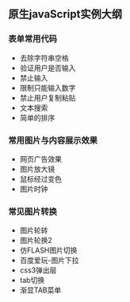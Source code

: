 ## 原生javaScript实例大纲

### 表单常用代码
- 去除字符串空格
- 验证用户是否输入
- 禁止输入
- 限制只能输入数字
- 禁止用户复制粘贴
- 文本搜索
- 简单的排序

### 常用图片与内容展示效果
- 网页广告效果
- 图片放大镜
- 鼠标经过变色
- 图片时钟

### 常见图片转换
- 图片轮转
- 图片轮换2
- 仿FLASH图片切换
- 百度爱玩-图片下拉
- css3弹出层
- tab切换
- 渐显TAB菜单
